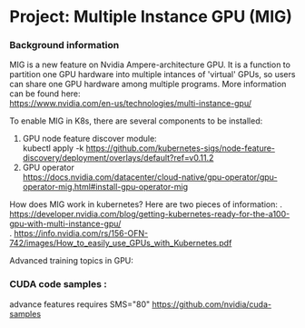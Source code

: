 # Project: Multiple Instance GPU (MIG) 

### Background information
  
MIG is a new feature on Nvidia Ampere-architecture GPU. It is a function to partition one GPU hardware into multiple intances of 'virtual' GPUs, so users can share one GPU hardware among multiple programs. More information can be found here:  
  https://www.nvidia.com/en-us/technologies/multi-instance-gpu/

To enable MIG in K8s, there are several components to be installed:  
   1. GPU node feature discover module:  
      kubectl apply -k https://github.com/kubernetes-sigs/node-feature-discovery/deployment/overlays/default?ref=v0.11.2
   2. GPU operator  
      https://docs.nvidia.com/datacenter/cloud-native/gpu-operator/gpu-operator-mig.html#install-gpu-operator-mig  
         
         
How does MIG work in kubernetes? Here are two pieces of information:
   .  https://developer.nvidia.com/blog/getting-kubernetes-ready-for-the-a100-gpu-with-multi-instance-gpu/  
   .  https://info.nvidia.com/rs/156-OFN-742/images/How_to_easily_use_GPUs_with_Kubernetes.pdf
  
Advanced training topics in GPU:  
  

### CUDA code samples :
advance features requires SMS="80"
https://github.com/nvidia/cuda-samples
